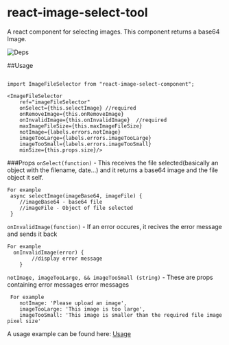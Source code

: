 # react-image-select-tool
A react component for selecting images.
This component returns a base64 Image.

![Deps](https://img.shields.io/badge/dependencies-up--to--date-green.svg)



##Usage

```

import ImageFileSelector from "react-image-select-component";

<ImageFileSelector
    ref="imageFileSelector"
    onSelect={this.selectImage} //required
    onRemoveImage={this.onRemoveImage}
    onInvalidImage={this.onInvalidImage}  //required
    maxImageFileSize={this.maxImageFileSize}
    notImage={labels.errors.notImage}
    imageTooLarge={labels.errors.imageTooLarge}
    imageTooSmall={labels.errors.imageTooSmall}
    minSize={this.props.size}/>

```

###Props
```onSelect(function)``` - This receives the file selected(basically an object with the filename, date...) and it returns a base64 image and the file object it self.
```
For example
 async selectImage(imageBase64, imageFile) {
    //imageBase64 - base64 file
    //imageFile - Object of file selected
 }
```

```onInvalidImage(function)``` - If an error occures, it recives the error message and sends it back
```
For example
  onInvalidImage(error) {
		//display error message
	}
```

```notImage, imageTooLarge, && imageTooSmall (string)``` - These are props containing error messages error messages
```
 For example
	notImage: 'Please upload an image',
	imageTooLarge: 'This image is too large',
	imageTooSmall: 'This image is smaller than the required file image pixel size'
```
A usage example can be found here:
[Usage](https://github.com/jihdeh/react-image-select-tool)
